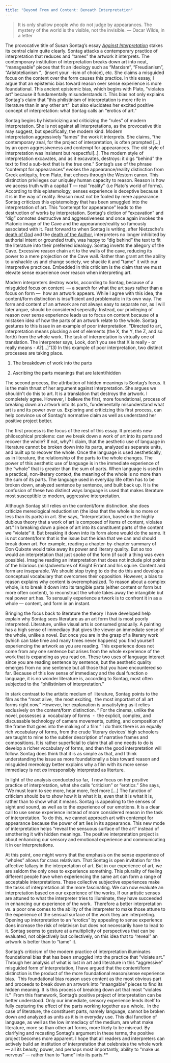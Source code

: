 ```yaml
---
title: "Beyond From and Content: Beneath Interpretation"
---
```


> It is only shallow people who do not judge by appearances. The mystery of the world is the visible, not the invisible. 
> — Oscar Wilde, in a letter

The provocative title of Susan Sontag’s essay [*Against Interpretation*](https://static1.squarespace.com/static/54889e73e4b0a2c1f9891289/t/564b6702e4b022509140783b/1447782146111/Sontag-Against+Interpretation.pdf) stakes its central claim quite clearly. Sontag attacks a contemporary practice of interpretation that reduces and “tames” the artwork it interprets. The contemporary institution of interpretation breaks down art into neat, “manageable” pieces that fit an ideology such as “Marxism”, ”Freudianism”, “Aristotelianism ”,  (insert your  -ism of choice), etc. She claims a misguided focus on the content over the form causes this practice. In this essay, I argue that an epistemic bias toward reason over sense experience is more foundational. This ancient epistemic bias, which begins with Plato, "violates art" because it fundamentally misunderstands it. This bias not only explains Sontag's claim that “this philistinism of interpretation is more rife in literature than in any other art”  but also elucidates her excited positive concept of interpretation: what Sontag calls an “erotics of art.” 
  
Sontag begins by historicizing and criticizing the “rules” of modern interpretation. She is not against all interpretations, as the provocative title may suggest, but specifically, the modern kind. Modern interpretation aggressively “tames” the work it interprets. She claims, “the contemporary zeal, for the project of interpretation, is often prompted [...] by an open aggressiveness and contempt for appearances. The old style of interpretation was insistent but respectful[..]. The modern style of interpretation excavates, and as it excavates, destroys: it digs “behind” the text to find a sub-text that is the true one.” Sontag’s use of the phrase “contempt for appearances” evokes the appearance/reality distinction from Greek antiquity, from Plato, that echoes through the Western canon. This distinction privileges our uniquley human capacity to reason. Reason is how we access truth with a capital T — real "reality" (i.e Plato's world of forms). According to this epistemology, senses experience is deceptive because it it is in the way of reality. Reason must not be fooled by mere appearance. Sontag criticizes this epistemology that has been smuggled into the interpretation of art. This “contempt for appearance” leads to the destruction of works by interpretation. Sontag's diction of “excavation” and “dig” connotes destructive and aggressiveness and once again invokes the Platonic image of the Cave and the appearance/reality so famously associated with it. Fast forward to when Sontag is writing, after Nietzsche's [death of God](https://www.goodreads.com/quotes/22827-god-is-dead-god-remains-dead-and-we-have-killed) and the [death of the Author](https://en.wikipedia.org/wiki/The_Death_of_the_Author), interpreters no longer inhibited by authorial intent or grounded truth, was happy to “dig behind” the text to fit the literature into their preferred idealogy. Sontag inverts the allegory of the Cave. Excessive reason chain art to the walls of the cave, reducing its power to a mere projection on the Cave wall. Rather than grant art the ability to unshackle us and change society, we shackle it and "tame" it with our interpretive practices. Embedded in this criticism is the claim that we must elevate sense experience over reason when interpreting art. 

Modern interpreters destroy works, according to Sontag, because of a misguided focus on content  — a search for what the art says rather than a focus on form —  how an artwork appears. While I agree with this idea, the content/form distinction is insufficient and problematic in its own way. The form and content of an artwork are not always easy to separate nor, as I will later argue, should be considered seperatly. Instead, our privileging of reason over sense experience leads us to focus on content because of a mistaken idea of how the parts of an artwork relate to the whole. Sontag gestures to this issue in an example of poor interpretation. “Directed to art, interpretation means plucking a set of elements (the X, the Y, the Z, and so forth) from the whole work. The task of interpretation is virtually one of translation. The interpreter says, Look, don’t you see that X is really - or really means - A?[...]”(3) In this example of poor interpretation, two distinct processes are taking place. 


1. The breakdown of work into the parts 

2. Ascribing the parts meanings that are latent/hidden 

The second process, the attribution of hidden meanings is Sontag’s focus. It is the main thrust of her argument against interpretation. She argues we shouldn't do this to art. It is a translation that destroys the artwork. I completely agree. However, I believe the first, more foundational, process of breaking down an artwork into its parts, fundementally misunderstand what art is and its power over us. Exploring and criticizing this first process, can help convince us of Sontag's normative claim as well as understand her positive project better.   

The first process is the focus of the rest of this essay. It presents new philosophical problems: can we break down a work of art into its parts and recover the whole? If not, why? I claim, that the aesthetic use of language in literature cannot be broken down into its parts, analyzed as separate units, and built up to recover the whole. Once the language is used aesthetically, as in literature, the relationship of the parts to the whole changes. The power of this aesthetic use of language is in the immediate experience of the “whole” that is greater than the sum of parts. When language is used in a practical, non-literary context, the meaning of the whole is no more than the sum of its parts. The language used in everyday life often has to be broken down, analyzed sentence by sentence, and built back up. It is the confusion of these two distinct ways language is used that makes literature most susceptible to modern, aggressive interpretation. 

Although Sontag still relies on the content/form distinction, she does criticize mereological reductionism (the idea that the whole is no more or less than its parts) in art. She says, “Interpretation, based on the highly dubious theory that a work of art is composed of items of content, violates art.” In breaking down a piece of art into its constituent parts of the content we “violate” it. But breaking it down into its form alone would do the same. It is not content/form that is the issue but the idea that we can and should break down art. For example, reading a chapter-by-chapter summary of Don Quixote would take away its power and literary quality. But so too would an interpretation that just spoke of the form (if such a thing was even possible). Imagine reading an interpretation that does not include plot points of the hilarious (mis)adventures of Knight Errant and his squire. Content and form are inseparable. We should stop trying to do the do this and develop a conceptual vocabulary that overcomes their opposition. However, a bias to reason explains why content is overemphasized. To reason about a complex whole, is to break it down into its tangible parts (either content or form but more often content), to reconstruct the whole takes away the intangible but real power art has. To sensually experience artwork is to confront it in as a whole — content, and form in an instant. 

Bringing the focus back to literature the theory I have developed help explain why Sontag sees literature as an art form that is most poorly interpreted. Literature, unlike visual arts is consumed gradually. A painting has a high sense of immediacy that gives the viewer an immediate sense of the whole, unlike a novel. But once you are in the grasp of a literary work (which can take time and many times never happens) you find yourself experiencing the artwork as you are reading. This experience does not come from any one sentence but arises from the whole experience of the work that is expanding as you read on. These two uses of language interact since you are reading sentence by sentence, but the aesthetic quality emerges from no one sentence but all those that you have encountered so far. Because of this low sense of immediacy and the dual function o language, it is no wonder literature is, according to Sontag, most often subjected to the “philistinism of interpretation.”  

In stark contrast to the artistic medium of  literature, Sontag points to the film as the “most alive,  the most exciting,  the most important of all art forms right now.” However, her explanation is unsatisfying as it relies exclusively on the content/form distinction. “ For the cinema, unlike the novel, possesses a  vocabulary of forms  -  the explicit, complex, and  discussable technology of camera movements, cutting, and composition of the frame that goes into the making of a film.” I do think there is an equally rich vocabulary of forms, from the crude ‘literary devices’ high schoolers are taught to mine to the subtler description of narrative frames and compositions. It is rather superficial to claim that all one needs to do is develop a richer vocabulary of forms, and then the good interpretation will follow. Sontag does think that it is as simple as that, and I think understanding the issue as more foundationally a bias toward reason and misguided mereology better explains why a film with its more sense immediacy is not *as* irresponsibly interpreted as literture.  

In light of the analysis conducted so far,  I now focus on her positive practice of interpretation, what she calls “criticism” or “erotics.” She says, “We must learn to see more, hear more, feel more [...] The function of criticism should be to show how it is what it is, even that it is what it is, rather than to show what it means. Sontag is appealing to the senses of sight and sound, as well as to the experience of our emotions. It is a clear call to use sense experience instead of more considered reason in the task of interpretation. To do this, we cannot approach art with contempt for appearance because the power of art lies in its appearance. This new mode of interpretation helps “reveal the sensuous surface of the art” instead of smothering it with hidden meanings. The positive interpretation project is about enhancing our sensory and emotional experience and communicating it in our interpretations. 

At this point, one might worry that the emphasis on the sense experience of “wholes” allows for crass relativism. That Sontag is open invitation for the affective fallacy in the interpretation of art. But in our experience of art, we are seldom the only ones to experience something. This plurality of feeling different people have when experiencing the same art can form a range of acceptable interpretations. These collective subjective experiences make the tasks of interpretation all the more fascinating. We can now evaluate an interpretation based on our experience of the works. If our artistic senses are attuned to what the interpreter tries to illuminate, they have succeeded in enhancing our experience of the work.  Therefore a better interpretation vs. a poor one comes to the ability of the interpreter to make those attune to the experience of the sensual surface of the work they are interpreting. Opening up interpretation to an “erotics” by appealing to sense experience does increase the risk of relativism but does not necessarily have to lead to it. Sontag seems to gesture at a multiplicity of perspectives that can be evaluated, not objectively but collectively, on this idea that to “reveal” an artwork is better than to “tame” it. 

Sontag’s criticism of the modern practice of interpretation illuminates foundational bias that has been smuggled into the practice that “violate art.” Through her analysis of what is lost in art and literature in this “aggressive” misguided form of interpretation, I have argued that the content/form distinction is the product of the more foundational reason/sense experience bias.  This foundational bias reason uses content as the most obvious part and proceeds to break down an artwork into “maangable” pieces to find its hidden meaning. It is this process of breaking down art that most “violates it.”  From this framework, Sontag’s positive project of interpretation can be better understood. Only our immediate, sensory experience lends itself to fully capturing the effect of the parts working together as a whole.  In the case of literature, the constituent parts, namely language, cannot be broken down and analyzed as units as it is in everyday use. This dial function of language, as well as the low immediacy of the medium, are what make literature, more so than other art forms, more likely to be misread. By clarifying and recasting Sontag's argument in these terms, the positive project becomes more apparent. I hope that all readers and interpreters can actively build an institution of interpretation that celebrates the whole work— all its beauty, power, and perhaps most importantly, ability to “make us nervous” — rather than to “tame” into its parts.**

